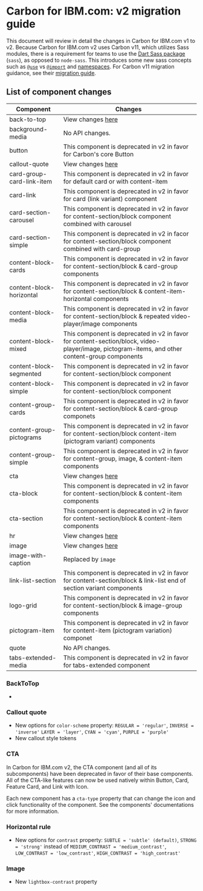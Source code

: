 # Carbon for IBM.com: v2 migration guide

This document will review in detail the changes in Carbon for IBM.com v1 to
v2. Because Carbon for IBM.com v2 uses Carbon v11, which utilizes Sass
modules, there is a requirement for teams to use the
[Dart Sass package](https://sass-lang.com/dart-sass) (`sass`), as opposed to
`node-sass`. This introduces some new sass concepts such as
[`@use`](https://sass-lang.com/documentation/at-rules/use) vs
[`@import`](https://sass-lang.com/documentation/at-rules/import) and
[namespaces](https://sass-lang.com/documentation/at-rules/use#choosing-a-namespace).
For Carbon v11 migration guidance, see their
[migration guide](https://github.com/carbon-design-system/carbon/blob/main/docs/migration/v11.md).

## List of component changes

| Component                 | Changes                                |
| ------------------------- | -------------------------------------- |
| back-to-top               | View changes [here](#backtotop)        |
| background-media          | No API changes.                        |
| button                    | This component is deprecated in v2 in favor for Carbon's core Button |
| callout-quote             | View changes [here](#callout-quote)          |
| card-group-card-link-item | This component is deprecated in v2 in favor for default card or with content-item |
| card-link                 | This component is deprecated in v2 in favor for card (link variant) component |
| card-section-carousel     | This component is deprecated in v2 in favor for content-section/block component combined with carousel |
| card-section-simple       | This component is deprecated in v2 in facor for content-section/block component combined with card-group |
| content-block-cards       | This component is deprecated in v2 in favor for content-section/block & card-group components |
| content-block-horizontal  | This component is deprecated in v2 in favor for content-section/block & content-item-horizontal components|
| content-block-media       | This component is deprecated in v2 in favor for content-section/block & repeated video-player/image components
| content-block-mixed       | This component is deprecated in v2 in favor for content-section/block, video-player/image, pictogram-items, and other content-group components |
| content-block-segmented   | This component is deprecated in v2 in favor for content-section/block component |
| content-block-simple      | This component is deprecated in v2 in favor for content-section/block component |
| content-group-cards       | This component is deprecated in v2 in favor for content-section/block & card-group componets |
| content-group-pictograms  | This component is deprecated in v2 in favor for content-section/block content-item (pictogram variant) components |
| content-group-simple      | This component is deprecated in v2 in favor for content-group, image, & content-item components |
| cta                       | View changes [here](#cta) |
| cta-block                 | This component is deprecated in v2 in favor for content-section/block & content-item components |
| cta-section               | This component is deprecated in v2 in favor for content-section/block & content-item components |
| hr                        | View changes [here](#horizontal-rule)                      |
| image                     | View changes [here](#image)            |
| image-with-caption        | Replaced by `image`                    |
| link-list-section         | This component is deprecated in v2 in favor for content-section/block & link-list end of section variant components |
| logo-grid                 | This component is deprecated in v2 in favor for content-section/block & image-group components |
| pictogram-item            | This component is deprecated in v2 in favor for content-item (pictogram variation) componet |
| quote                     | No API changes.                        |
| tabs-extended-media       | This component is deprecated in v2 in favor for tabs-extended component |


### BackToTop

- 

### Callout quote

- New options for `color-scheme` property: `REGULAR = 'regular'`, `INVERSE = 'inverse'` `LAYER = 'layer'`, `CYAN = 'cyan'`, `PURPLE = 'purple'`
- New callout style tokens

### CTA

In Carbon for IBM.com v2, the CTA component (and all of its subcomponents) have been deprecated in favor of their base components.
All of the CTA-like features can now be used natively within Button, Card, Feature Card, and Link with Icon.

Each new component has a `cta-type` property that can change the icon and click functionality of the component. See the components' 
documentations for more information.

### Horizontal rule

- New options for `contrast` property: `SUBTLE = 'subtle' (default)`, `STRONG = 'strong'` instead of `MEDIUM_CONTRAST = 'medium_contrast'`, `LOW_CONTRAST = 'low_contrast'`, `HIGH_CONTRAST = 'high_contrast'`

### Image

- New `lightbox-contrast` property